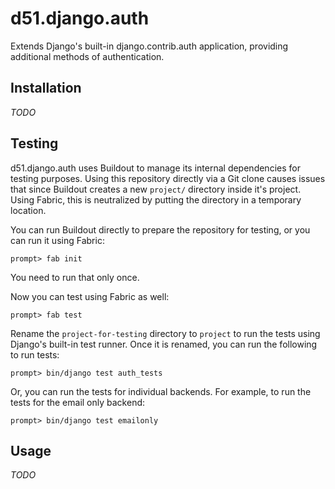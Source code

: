 d51.django.auth
===============
Extends Django's built-in django.contrib.auth application, providing additional
methods of authentication.

Installation
------------
*TODO*

Testing
-------
d51.django.auth uses Buildout to manage its internal dependencies for testing
purposes.  Using this repository directly via a Git clone causes issues that
since Buildout creates a new `project/` directory inside it's project.  Using
Fabric, this is neutralized by putting the directory in a temporary location.

You can run Buildout directly to prepare the repository for testing, or you can
run it using Fabric:

    prompt> fab init

You need to run that only once.

Now you can test using Fabric as well:

    prompt> fab test

Rename the `project-for-testing` directory to `project` to run the tests using
Django's built-in test runner.  Once it is renamed, you can run the following
to run tests:

    prompt> bin/django test auth_tests

Or, you can run the tests for individual backends.  For example, to run the
tests for the email only backend:

    prompt> bin/django test emailonly


Usage
-----
*TODO*


